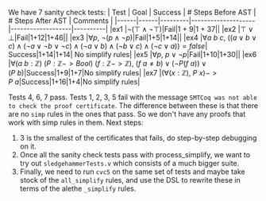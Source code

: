 We have 7 sanity check tests:
| Test | Goal | Success | # Steps Before AST | # Steps After AST | Comments |
|------|------|---------|--------------------|-------------------|----------|
|ex1   |$\neg (\top \land \neg \top)$|Fail|1 + 9|1 + 37||
|ex2   |$\top \lor \bot$|Fail|1+12|1+46||
|ex3   |$\forall p,\ \neg (p \land \neg p)$|Fail|1+5|1+14||
|ex4   |$\forall a\ b\ c,\ ((a \lor b \lor c) \land (\neg a \lor \neg b \lor \neg c) \land (\neg a \lor b) \land (\neg b \lor c) \land (\neg c \lor a)) = false$| Success|1+14|1+14| No simplify rules|
|ex5   |$\forall p,\ p \lor \neg p$|Fail|1+10|1+30||
|ex6   |$\forall (a\ b : \mathbb{Z})\ (P : \mathbb{Z} -> Bool)\ (f : \mathbb{Z} -> \mathbb{Z}),\ (f\ a \neq b) \lor (\neg P (f\ a)) \lor (P\ b)$|Success|1+9|1+7|No simplify rules|
|ex7   |$(\forall (x : \mathbb{Z}),\ P\ x) -> P\ a$|Success|1+16|1+4|No simplify rules|

Tests 4, 6, 7 pass. Tests 1, 2, 3, 5 fail with the message `SMTCoq was not able to check the proof certificate`. The difference between these is that there are no `simp` rules in the ones that pass. So we don't have any proofs that work with simp rules in them.
Next steps:
1. 3 is the smallest of the certificates that fails, do step-by-step debugging on it.
2. Once all the sanity check tests pass with process_simplify, we want to try out `sledgehammerTests.v` which consists of a much bigger suite.
3. Finally, we need to run `cvc5` on the same set of tests and maybe take stock of the `all_simplify` rules, and use the DSL to rewrite these in terms of the alethe `_simplify` rules.